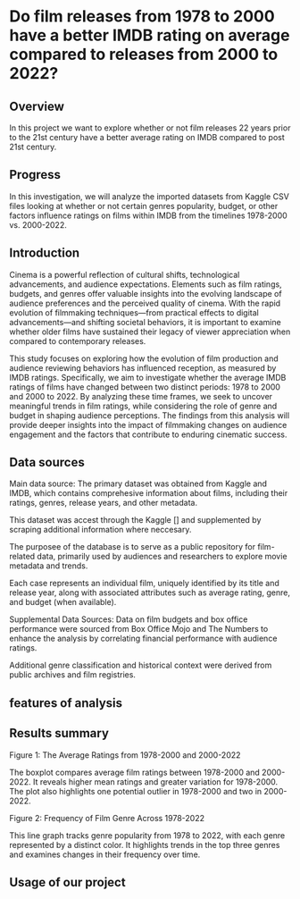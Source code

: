 # Do film releases from 1978 to 2000 have a better IMDB rating on average compared to releases from 2000 to 2022? 

## Overview
In this project we want to explore whether or not film releases 22 years prior to the 21st century have a better average rating on IMDB compared to post 21st century. 

## Progress 
In this investigation, we will analyze the imported datasets from Kaggle CSV files looking at whether or not certain genres popularity, budget, or other factors influence ratings on films within IMDB from the timelines 1978-2000 vs. 2000-2022. 

## Introduction 
Cinema is a powerful reflection of cultural shifts, technological advancements, and audience expectations. Elements such as film ratings, budgets, and genres offer valuable insights into the evolving landscape of audience preferences and the perceived quality of cinema. With the rapid evolution of filmmaking techniques—from practical effects to digital advancements—and shifting societal behaviors, it is important to examine whether older films have sustained their legacy of viewer appreciation when compared to contemporary releases.

This study focuses on exploring how the evolution of film production and audience reviewing behaviors has influenced reception, as measured by IMDB ratings. Specifically, we aim to investigate whether the average IMDB ratings of films have changed between two distinct periods: 1978 to 2000 and 2000 to 2022. By analyzing these time frames, we seek to uncover meaningful trends in film ratings, while considering the role of genre and budget in shaping audience perceptions. The findings from this analysis will provide deeper insights into the impact of filmmaking changes on audience engagement and the factors that contribute to enduring cinematic success.

## Data sources
Main data source: 
The primary dataset was obtained from Kaggle and IMDB, which contains comprehesive information about films, including their ratings, genres, release years, and other metadata. 

This dataset was accest through the Kaggle [] and supplemented by scraping additional information where neccesary. 

The purposee of the database is to serve as a public repository for film-related data, primarily used by audiences and researchers to explore movie metadata and trends.

Each case represents an individual film, uniquely identified by its title and release year, along with associated attributes such as average rating, genre, and budget (when available).

Supplemental Data Sources:
Data on film budgets and box office performance were sourced from Box Office Mojo and The Numbers to enhance the analysis by correlating financial performance with audience ratings.

Additional genre classification and historical context were derived from public archives and film registries.

## features of analysis 

## Results summary 

Figure 1: The Average Ratings from 1978-2000 and 2000-2022

The boxplot compares average film ratings between 1978-2000 and 2000-2022. It reveals higher mean ratings and greater variation for 1978-2000. The plot also highlights one potential outlier in 1978-2000 and two in 2000-2022.

Figure 2: Frequency of Film Genre Across 1978-2022 

This line graph tracks genre popularity from 1978 to 2022, with each genre represented by a distinct color. It highlights trends in the top three genres and examines changes in their frequency over time.
 
## Usage of our project 

